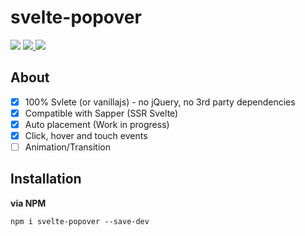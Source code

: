 # svelte-popover

<p>
  <a href="https://www.npmjs.com/package/svelte-popovevr"><img  src="https://img.shields.io/npm/v/svelte-popover?style=for-the-badge"/></a>

<a href="https://bundlephobia.com/result?p=svelte-popover@latest">
  <img src="https://img.shields.io/bundlephobia/min/svelte-popover?style=for-the-badge"/>
</a>
  
<a href="https://bundlephobia.com/result?p=svelte-popover@latest">
  <img src="https://img.shields.io/bundlephobia/minzip/svelte-popover?style=for-the-badge"/>
</a>
</p>


## About

- [x] 100% Svlete (or vanillajs) - no jQuery, no 3rd party dependencies
- [x] Compatible with Sapper (SSR Svelte)
- [x] Auto placement (Work in progress)
- [x] Click, hover and touch events
- [ ] Animation/Transition

## Installation

**via NPM**

```code
npm i svelte-popover --save-dev
```
